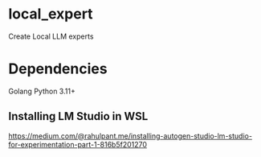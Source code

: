 # local_expert

Create Local LLM experts

# Dependencies

Golang
Python 3.11+

## Installing LM Studio in WSL

https://medium.com/@rahulpant.me/installing-autogen-studio-lm-studio-for-experimentation-part-1-816b5f201270
